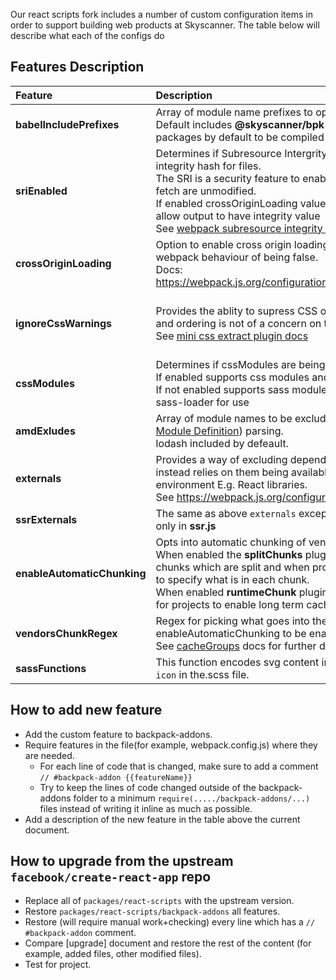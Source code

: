 Our react scripts fork includes a number of custom configuration items in order to support building web products at Skyscanner. The table below will describe what each of the configs do

## Features Description

| Feature | Description | Default Value |
|:---|:--|:---|
| **babelIncludePrefixes** | Array of module name prefixes to opt into babel compilation. <br> Default includes **@skyscanner/bpk-, bpk- and saddlebag-** packages by default to be compiled | **[@skyscanner/bpk-, bpk- and saddlebag-]** |
| **sriEnabled** | Determines if Subresource Intergrity is used during build to add an integrity hash for files. <br> The SRI is a security feature to enable browsers to verify the files they fetch are unmodified. <br> If enabled crossOriginLoading value is overriden with anonymous to allow output to have integrity value <br> See [webpack subresource integrity docs](https://github.com/waysact/webpack-subresource-integrity/blob/master/README.md) | **false** (this is currently the default in the future security may want to make it true by default but pending them still trying things about) |
| **crossOriginLoading** | Option to enable cross origin loading of chunks to modify the default webpack behaviour of being false. <br> Docs: https://webpack.js.org/configuration/output/#outputcrossoriginloading | **false** |
| **ignoreCssWarnings** | Provides the ablity to supress CSS ordering warnings when its safe and ordering is not of a concern on the output <br> See [mini css extract plugin docs](https://github.com/webpack-contrib/mini-css-extract-plugin#remove-order-warnings) | **false** - by default we should care about order as it can sometimes have an output impact |
| **cssModules** | Determines if cssModules are being used. <br> If enabled supports css modules and configures css-loader for use <br> If not enabled supports sass modules in the project and configures sass-loader for use | **true** |
| **amdExludes** | Array of module names to be excluded from AMD ([Asynchronous Module Definition](https://webpack.js.org/api/module-methods/#amd)) parsing.<br> lodash included by defeault. | **['lodash']** |
| **externals** | Provides a way of excluding dependencies from the bundles and instead relies on them being available at runtime on the clients environment E.g. React libraries.<br> See https://webpack.js.org/configuration/externals/ | **{}** |
| **ssrExternals** | The same as above `externals` except used for server side rendering only in **ssr.js** | **{}** |
| **enableAutomaticChunking** | Opts into automatic chunking of vender, common and app code.<br> When enabled the **splitChunks** plugin creates vender and common chunks which are split and when provided uses the `venderChunkRegex` to specify what is in each chunk.<br> When enabled **runtimeChunk** plugin creates a separate runtime chunk for projects to enable long term caching. | **false** |
| **vendorsChunkRegex** | Regex for picking what goes into the vendors chunk. Requires enableAutomaticChunking to be enabled.<br> See [cacheGroups](https://webpack.js.org/plugins/split-chunks-plugin/#splitchunkscachegroups) docs for further details. |  |
| **sassFunctions** | This function encodes svg content into `base64` when there is a `bpk-icon` in the.scss file. |  |

## How to add new feature

- Add the custom feature to backpack-addons.
- Require features in the file(for example, webpack.config.js) where they are needed.
  - For each line of code that is changed, make sure to add a comment `// #backpack-addon {{featureName}}`
  - Try to keep the lines of code changed outside of the backpack-addons folder to a minimum
`require(...../backpack-addons/...)` files instead of writing it inline as much as possible.
- Add a description of the new feature in the table above the current document.

## How to upgrade from the upstream `facebook/create-react-app` repo

- Replace all of `packages/react-scripts` with the upstream version.
- Restore `packages/react-scripts/backpack-addons` all features.
- Restore (will require manual work+checking) every line which has a `// #backpack-addon` comment.
- Compare [upgrade] document and restore the rest of the content (for example, added files, other modified files).
- Test for project.
